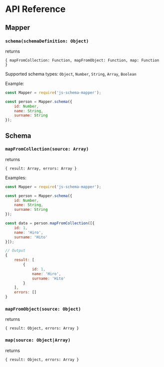 # API Reference

## Mapper

### `schema(schemaDefinition: Object)`

returns

`{ mapFromCollection: Function, mapFromObject: Function, map: Function }`

Supported schema types: `Object`, `Number`, `String`, `Array`, `Boolean`

Example:
```javascript
const Mapper = require('js-schema-mapper');

const person = Mapper.schema({
    id: Number,
    name: String,
    surname: String
});
```

## Schema

### `mapFromCollection(source: Array)`

returns

`{ result: Array, errors: Array }`

Examples:
```javascript
const Mapper = require('js-schema-mapper');

const person = Mapper.schema({
    id: Number,
    name: String,
    surname: String
});

const data = person.mapFromCollection([{
    id: 1,
    name: 'Hiro',
    surname: 'Hito'
}]);
```

```javascript
// Output
{
    result: [
        {
            id: 1,
            name: 'Hiro',
            surname: 'Hito'
        }
    ],
    errors: []
}
```

### `mapFromObject(source: Object)`

returns

`{ result: Object, errors: Array }`

### `map(source: Object|Array)`

returns

`{ result: Object, errors: Array }`
